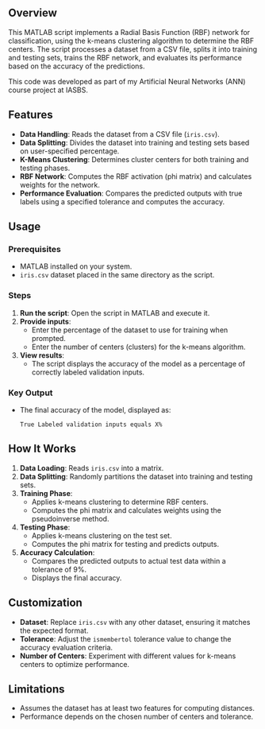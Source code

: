 ## Overview

This MATLAB script implements a Radial Basis Function (RBF) network for classification, using the k-means clustering algorithm to determine the RBF centers. The script processes a dataset from a CSV file, splits it into training and testing sets, trains the RBF network, and evaluates its performance based on the accuracy of the predictions.

This code was developed as part of my Artificial Neural Networks (ANN) course project at IASBS.

## Features

- **Data Handling**: Reads the dataset from a CSV file (`iris.csv`).
- **Data Splitting**: Divides the dataset into training and testing sets based on user-specified percentage.
- **K-Means Clustering**: Determines cluster centers for both training and testing phases.
- **RBF Network**: Computes the RBF activation (phi matrix) and calculates weights for the network.
- **Performance Evaluation**: Compares the predicted outputs with true labels using a specified tolerance and computes the accuracy.

## Usage

### Prerequisites

- MATLAB installed on your system.
- `iris.csv` dataset placed in the same directory as the script.

### Steps

1. **Run the script**: Open the script in MATLAB and execute it.
2. **Provide inputs**:
   - Enter the percentage of the dataset to use for training when prompted.
   - Enter the number of centers (clusters) for the k-means algorithm.
3. **View results**:
   - The script displays the accuracy of the model as a percentage of correctly labeled validation inputs.

### Key Output

- The final accuracy of the model, displayed as:
  ```
  True Labeled validation inputs equals X%
  ```

## How It Works

1. **Data Loading**: Reads `iris.csv` into a matrix.
2. **Data Splitting**: Randomly partitions the dataset into training and testing sets.
3. **Training Phase**:
   - Applies k-means clustering to determine RBF centers.
   - Computes the phi matrix and calculates weights using the pseudoinverse method.
4. **Testing Phase**:
   - Applies k-means clustering on the test set.
   - Computes the phi matrix for testing and predicts outputs.
5. **Accuracy Calculation**:
   - Compares the predicted outputs to actual test data within a tolerance of 9%.
   - Displays the final accuracy.

## Customization

- **Dataset**: Replace `iris.csv` with any other dataset, ensuring it matches the expected format.
- **Tolerance**: Adjust the `ismembertol` tolerance value to change the accuracy evaluation criteria.
- **Number of Centers**: Experiment with different values for k-means centers to optimize performance.

## Limitations

- Assumes the dataset has at least two features for computing distances.
- Performance depends on the chosen number of centers and tolerance.
